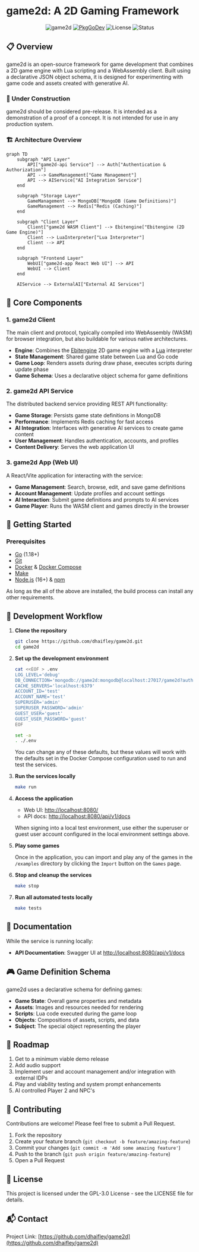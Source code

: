 # game2d: A 2D Gaming Framework

<div align="center">

![game2d](https://img.shields.io/badge/game2d-Framework-646cff)
[![PkgGoDev](https://pkg.go.dev/badge/github.com/dhaifley/game2d)](https://pkg.go.dev/github.com/dhaifley/game2d?tab=doc)
![License](https://img.shields.io/badge/license-GPL--3.0-blue.svg)
![Status](https://img.shields.io/badge/status-active-success.svg)

</div>

## 📋 Overview

game2d is an open-source framework for game development that combines a
2D game engine with Lua scripting and a WebAssembly client. Built using a
declarative JSON object schema, it is designed for experimenting with game code
and assets created with generative AI.

### 🚧 Under Construction

game2d should be considered pre-release. It is intended as a demonstration of
a proof of a concept. It is not intended for use in any production system.

### 🏗️ Architecture Overview

```mermaid
graph TD
    subgraph "API Layer"
        API["game2d-api Service"] --> Auth["Authentication & Authorization"]
        API --> GameManagement["Game Management"]
        API --> AIService["AI Integration Service"]
    end

    subgraph "Storage Layer"
        GameManagement --> MongoDB["MongoDB (Game Definitions)"]
        GameManagement --> Redis["Redis (Caching)"]
    end

    subgraph "Client Layer"
        Client["game2d WASM Client"] --> Ebitengine["Ebitengine (2D Game Engine)"]
        Client --> LuaInterpreter["Lua Interpreter"]
        Client --> API
    end
    
    subgraph "Frontend Layer"
        WebUI["game2d-app React Web UI"] --> API
        WebUI --> Client
    end

    AIService --> ExternalAI["External AI Services"]
```

## 🧩 Core Components

### 1. game2d Client

The main client and protocol, typically compiled into WebAssembly (WASM) for
browser integration, but also buildable for various native architectures.

- **Engine**: Combines the [Ebitengine](https://ebitengine.org/) 2D game engine with a
[Lua](https://github.com/Shopify/go-lua) interpreter
- **State Management**: Shared game state between Lua and Go code
- **Game Loop**: Renders assets during draw phase, executes scripts during update phase
- **Game Schema**: Uses a declarative object schema for game definitions

### 2. game2d API Service

The distributed backend service providing REST API functionality:

- **Game Storage**: Persists game state definitions in MongoDB
- **Performance**: Implements Redis caching for fast access
- **AI Integration**: Interfaces with generative AI services to create game content
- **User Management**: Handles authentication, accounts, and profiles
- **Content Delivery**: Serves the web application UI

### 3. game2d App (Web UI)

A React/Vite application for interacting with the service:

- **Game Management**: Search, browse, edit, and save game definitions
- **Account Management**: Update profiles and account settings
- **AI Interaction**: Submit game definitions and prompts to AI services
- **Game Player**: Runs the WASM client and games directly in the browser

## 🚀 Getting Started

### Prerequisites

- [Go](https://go.dev/dl/) (1.18+)
- [Git](https://git-scm.com/)
- [Docker](https://docs.docker.com/get-docker/) & [Docker Compose](https://docs.docker.com/compose/install/)
- [Make](https://www.gnu.org/software/make/)
- [Node.js](https://nodejs.org/) (16+) & [npm](https://www.npmjs.com/)

As long as the all of the above are installed, the build process can install any other requirements.

## 🔧 Development Workflow

1. **Clone the repository**
   ```sh
   git clone https://github.com/dhaifley/game2d.git
   cd game2d
   ```

2. **Set up the development environment**
   ```sh
   cat <<EOF > .env
   LOG_LEVEL='debug'
   DB_CONNECTION='mongodb://game2d:mongodb@localhost:27017/game2d?authSource=admin' 
   CACHE_SERVERS='localhost:6379'
   ACCOUNT_ID='test'
   ACCOUNT_NAME='test'
   SUPERUSER='admin'
   SUPERUSER_PASSWORD='admin'
   GUEST_USER='guest'
   GUEST_USER_PASSWORD='guest'
   EOF

   set -a
   . ./.env
   ```

   You can change any of these defaults, but these values will work with the
   defaults set in the Docker Compose configuration used to run and test
   the services.

3. **Run the services locally**
   ```sh
   make run
   ```

4. **Access the application**
   - Web UI: [http://localhost:8080/](http://localhost:8080/)
   - API docs: [http://localhost:8080/api/v1/docs](http://localhost:8080/api/v1/docs)

   When signing into a local test environment, use either the superuser or
   guest user account configured in the local environment settings above.

5. **Play some games**

   Once in the application, you can import and play any of the games in the
   `/examples` directory by clicking the `Import` button on the `Games` page.

6. **Stop and cleanup the services**
   ```sh
   make stop
   ```

7. **Run all automated tests locally**
   ```sh
   make tests
   ```

## 📖 Documentation

While the service is running locally:

- **API Documentation**: Swagger UI at [http://localhost:8080/api/v1/docs](http://localhost:8080/api/v1/docs)
  
## 🎮 Game Definition Schema

game2d uses a declarative schema for defining games:

- **Game State**: Overall game properties and metadata
- **Assets**: Images and resources needed for rendering
- **Scripts**: Lua code executed during the game loop
- **Objects**: Compositions of assets, scripts, and data
- **Subject**: The special object representing the player

## 🎯 Roadmap

1. Get to a minimum viable demo release
2. Add audio support
3. Implement user and account management and/or integration with external IDPs
4. Play and viability testing and system prompt enhancements
5. AI controlled Player 2 and NPC's

## 🤝 Contributing

Contributions are welcome! Please feel free to submit a Pull Request.

1. Fork the repository
2. Create your feature branch (`git checkout -b feature/amazing-feature`)
3. Commit your changes (`git commit -m 'Add some amazing feature'`)
4. Push to the branch (`git push origin feature/amazing-feature`)
5. Open a Pull Request

## 📄 License

This project is licensed under the GPL-3.0 License - see the LICENSE file for
details.

## 📬 Contact

Project Link: [https://github.com/dhaifley/game2d](https://github.com/dhaifley/game2d)
